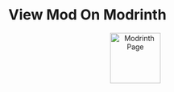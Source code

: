 # View Mod On Modrinth

<div align="center">
  <a href="https://modrinth.com/mod/valkyrien-skies-2-+-supplementaries-cannon-fix">
    <img src="https://static.wikia.nocookie.net/minecraft-esp/images/4/4b/Modrinth_Logo.png/revision/latest?cb=20231227082445&path-prefix=es" width="100" height="100" alt="Modrinth Page"/>
  </a>
</div>
